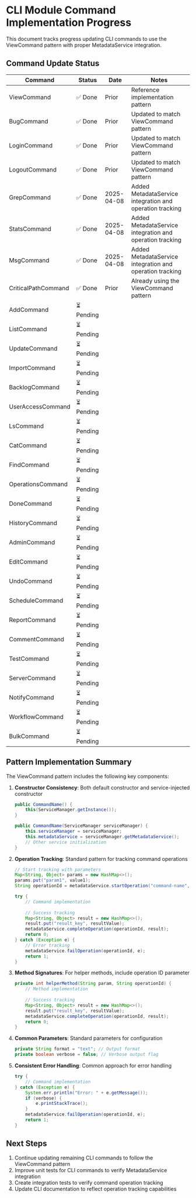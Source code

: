 # CLI Module Command Implementation Progress

This document tracks progress updating CLI commands to use the ViewCommand pattern with proper MetadataService integration.

## Command Update Status

| Command | Status | Date | Notes |
|---------|--------|------|-------|
| ViewCommand | ✅ Done | Prior | Reference implementation pattern |
| BugCommand | ✅ Done | Prior | Updated to match ViewCommand pattern |
| LoginCommand | ✅ Done | Prior | Updated to match ViewCommand pattern |
| LogoutCommand | ✅ Done | Prior | Updated to match ViewCommand pattern |
| GrepCommand | ✅ Done | 2025-04-08 | Added MetadataService integration and operation tracking |
| StatsCommand | ✅ Done | 2025-04-08 | Added MetadataService integration and operation tracking |
| MsgCommand | ✅ Done | 2025-04-08 | Added MetadataService integration and operation tracking |
| CriticalPathCommand | ✅ Done | Prior | Already using the ViewCommand pattern |
| AddCommand | ⏳ Pending | | |
| ListCommand | ⏳ Pending | | |
| UpdateCommand | ⏳ Pending | | |
| ImportCommand | ⏳ Pending | | |
| BacklogCommand | ⏳ Pending | | |
| UserAccessCommand | ⏳ Pending | | |
| LsCommand | ⏳ Pending | | |
| CatCommand | ⏳ Pending | | |
| FindCommand | ⏳ Pending | | |
| OperationsCommand | ⏳ Pending | | |
| DoneCommand | ⏳ Pending | | |
| HistoryCommand | ⏳ Pending | | |
| AdminCommand | ⏳ Pending | | |
| EditCommand | ⏳ Pending | | |
| UndoCommand | ⏳ Pending | | |
| ScheduleCommand | ⏳ Pending | | |
| ReportCommand | ⏳ Pending | | |
| CommentCommand | ⏳ Pending | | |
| TestCommand | ⏳ Pending | | |
| ServerCommand | ⏳ Pending | | |
| NotifyCommand | ⏳ Pending | | |
| WorkflowCommand | ⏳ Pending | | |
| BulkCommand | ⏳ Pending | | |

## Pattern Implementation Summary

The ViewCommand pattern includes the following key components:

1. **Constructor Consistency**: Both default constructor and service-injected constructor
   ```java
   public CommandName() {
       this(ServiceManager.getInstance());
   }
   
   public CommandName(ServiceManager serviceManager) {
       this.serviceManager = serviceManager;
       this.metadataService = serviceManager.getMetadataService();
       // Other service initialization
   }
   ```

2. **Operation Tracking**: Standard pattern for tracking command operations
   ```java
   // Start tracking with parameters
   Map<String, Object> params = new HashMap<>();
   params.put("param1", value1);
   String operationId = metadataService.startOperation("command-name", "OPERATION_TYPE", params);
   
   try {
       // Command implementation
       
       // Success tracking
       Map<String, Object> result = new HashMap<>();
       result.put("result_key", resultValue);
       metadataService.completeOperation(operationId, result);
       return 0;
   } catch (Exception e) {
       // Error tracking
       metadataService.failOperation(operationId, e);
       return 1;
   }
   ```

3. **Method Signatures**: For helper methods, include operation ID parameter
   ```java
   private int helperMethod(String param, String operationId) {
       // Method implementation
       
       // Success tracking
       Map<String, Object> result = new HashMap<>();
       result.put("result_key", resultValue);
       metadataService.completeOperation(operationId, result);
       return 0;
   }
   ```

4. **Common Parameters**: Standard parameters for configuration
   ```java
   private String format = "text"; // Output format
   private boolean verbose = false; // Verbose output flag
   ```

5. **Consistent Error Handling**: Common approach for error handling
   ```java
   try {
       // Command implementation
   } catch (Exception e) {
       System.err.println("Error: " + e.getMessage());
       if (verbose) {
           e.printStackTrace();
       }
       metadataService.failOperation(operationId, e);
       return 1;
   }
   ```

## Next Steps

1. Continue updating remaining CLI commands to follow the ViewCommand pattern
2. Improve unit tests for CLI commands to verify MetadataService integration
3. Create integration tests to verify command operation tracking
4. Update CLI documentation to reflect operation tracking capabilities